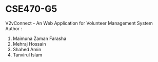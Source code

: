 # CSE470-G5
V2vConnect - An Web Application for Volunteer Management System
Author :
1. Maimuna Zaman Farasha
2. Mehraj Hossain
3. Shahed Amin
4. Tanvirul Islam
